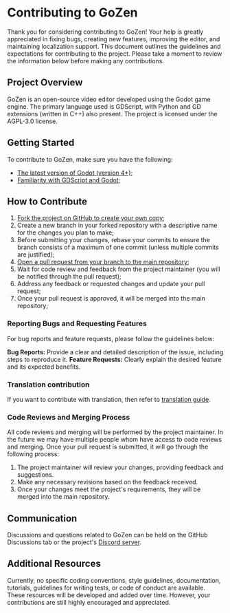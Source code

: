 # Contributing to GoZen

Thank you for considering contributing to GoZen! Your help is greatly appreciated in fixing bugs, creating new features, improving the editor, and maintaining localization support. This document outlines the guidelines and expectations for contributing to the project. Please take a moment to review the information below before making any contributions.

## Project Overview

GoZen is an open-source video editor developed using the Godot game engine. The primary language used is GDScript, with Python and GD extensions (written in C++) also present. The project is licensed under the AGPL-3.0 license.

## Getting Started

To contribute to GoZen, make sure you have the following:

- [The latest version of Godot (version 4+)](https://godotengine.org/download/);
- [Familiarity with GDScript and Godot](https://docs.godotengine.org/en/stable/);

## How to Contribute

1. [Fork the project on GitHub to create your own copy](https://github.com/VoylinsGamedevJourney/GoZen/fork);
1. Create a new branch in your forked repository with a descriptive name for the changes you plan to make;
1. Before submitting your changes, rebase your commits to ensure the branch consists of a maximum of one commit (unless multiple commits are justified);
1. [Open a pull request from your branch to the main repository](https://github.com/VoylinsGamedevJourney/GoZen/compare);
1. Wait for code review and feedback from the project maintainer (you will be notified through the pull request);
1. Address any feedback or requested changes and update your pull request;
1. Once your pull request is approved, it will be merged into the main repository;

### Reporting Bugs and Requesting Features

For bug reports and feature requests, please follow the guidelines below:

**Bug Reports:** Provide a clear and detailed description of the issue, including steps to reproduce it.
**Feature Requests:** Clearly explain the desired feature and its expected benefits.

### Translation contribution

If you want to contribute with translation, then refer to [translation guide](https://github.com/VoylinsGamedevJourney/GoZen-translations/blob/master/README.md).

### Code Reviews and Merging Process

All code reviews and merging will be performed by the project maintainer. In the future we may have multiple people whom have access to code reviews and merging. Once your pull request is submitted, it will go through the following process:

1. The project maintainer will review your changes, providing feedback and suggestions.
1. Make any necessary revisions based on the feedback received.
1. Once your changes meet the project's requirements, they will be merged into the main repository.

## Communication

Discussions and questions related to GoZen can be held on the GitHub Discussions tab or the project's [Discord server](https://discord.gg/BdbUf7VKYC).

## Additional Resources

Currently, no specific coding conventions, style guidelines, documentation, tutorials, guidelines for writing tests, or code of conduct are available. These resources will be developed and added over time. However, your contributions are still highly encouraged and appreciated.
